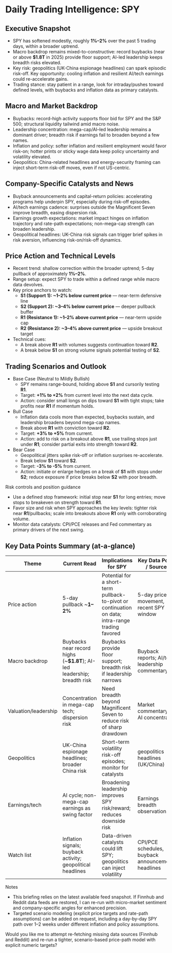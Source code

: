 # Daily Trading Intelligence: SPY

## Executive Snapshot
- SPY has softened modestly, roughly **1%–2%** over the past 5 trading days, within a broader uptrend. 
- Macro backdrop remains mixed-to-constructive: record buybacks (near or above **$1.8T** in 2025) provide floor support; AI-led leadership keeps breadth risks elevated.
- Key risk: geopolitics (UK-China espionage headlines) can spark episodic risk-off. Key opportunity: cooling inflation and resilient AI/tech earnings could re-accelerate gains.
- Trading stance: stay patient in a range, look for intraday/pushes toward defined levels, with buybacks and inflation data as primary catalysts.

## Macro and Market Backdrop
- Buybacks: record-high activity supports floor bid for SPY and the S&P 500; structural liquidity tailwind amid macro noise.
- Leadership concentration: mega-cap/AI–led leadership remains a dominant driver; breadth risk if earnings fail to broaden beyond a few names.
- Inflation and policy: softer inflation and resilient employment would favor risk-on; hotter prints or sticky wage data keep policy uncertainty and volatility elevated.
- Geopolitics: China-related headlines and energy-security framing can inject short-term risk-off moves, even if not US-centric.

## Company-Specific Catalysts and News
- Buyback announcements and capital-return policies: accelerating programs help underpin SPY, especially during risk-off episodes.
- AI/tech earnings cadence: surprises outside the Magnificent Seven improve breadth, easing dispersion risk.
- Earnings growth expectations: market impact hinges on inflation trajectory and rate-path expectations; non-mega-cap strength can broaden leadership.
- Geopolitical headlines: UK-China risk signals can trigger brief spikes in risk aversion, influencing risk-on/risk-off dynamics.

## Price Action and Technical Levels
- Recent trend: shallow correction within the broader uptrend; 5-day pullback of approximately **1%–2%**.
- Range setup: expect SPY to trade within a defined range while macro data devolves.
- Key price anchors to watch:
  - **S1 (Support 1): ~1–2% below current price** — near-term defensive line
  - **S2 (Support 2): ~3–4% below current price** — deeper pullback buffer
  - **R1 (Resistance 1): ~1–2% above current price** — near-term upside cap
  - **R2 (Resistance 2): ~3–4% above current price** — upside breakout target
- Technical cues:
  - A break above **R1** with volumes suggests continuation toward **R2**.
  - A break below **S1** on strong volume signals potential testing of **S2**.

## Trading Scenarios and Outlook
- Base Case (Neutral to Mildly Bullish)
  - SPY remains range-bound, holding above **S1** and cursorily testing **R1**.
  - Target: **+1% to +2%** from current level into the next data cycle.
  - Action: consider small longs on dips toward **S1** with tight stops; take profits near **R1** if momentum holds.
- Bull Case
  - Inflation data cools more than expected, buybacks sustain, and leadership broadens beyond mega-cap names.
  - Break above **R1** with conviction toward **R2**.
  - Target: **+3% to +5%** from current.
  - Action: add to risk on a breakout above **R1**, use trailing stops just under **R1**; consider partial exits into strength toward **R2**.
- Bear Case
  - Geopolitical jitters spike risk-off or inflation surprises re-accelerate.
  - Break below **S1** toward **S2**.
  - Target: **-3% to -5%** from current.
  - Action: initiate or enlarge hedges on a break of **S1** with stops under **S2**; reduce exposure if price breaks below **S2** with poor breadth.

Risk controls and position guidance
- Use a defined stop framework: initial stop near **S1** for long entries; move stops to breakeven on strength toward **R1**.
- Favor size and risk when SPY approaches the key levels: tighter risk near **R1**/pullbacks; scale into breakouts above **R1** only with corroborating volume.
- Monitor data catalysts: CPI/PCE releases and Fed commentary as primary drivers of the next swing.

## Key Data Points Summary (at-a-glance)
| Theme | Current Read | Implications for SPY | Key Data Points / Sources |
|---|---|---|---|
| Price action | 5-day pullback ~**1–2%** | Potential for a short-term pullback-to-pivot or continuation on data; intra-range trading favored | 5-day price movement, recent SPY window |
| Macro backdrop | Buybacks near record highs (~**$1.8T**); AI-led leadership; breadth risk | Buybacks provide floor support; breadth risk if leadership narrows | Buyback reports; AI/tech leadership commentary |
| Valuation/leadership | Concentration in mega-cap tech; dispersion risk | Need breadth beyond Magnificent Seven to reduce risk of sharp drawdown | Market commentary on AI concentration |
| Geopolitics | UK-China espionage headlines; broader China risk | Short-term volatility risk-off episodes; monitor for catalysts | geopolitics headlines (UK/China) |
| Earnings/tech | AI cycle; non-mega-cap earnings as swing factor | Broadening leadership improves SPY risk/reward; reduces downside risk | Earnings breadth observations |
| Watch list | Inflation signals; buyback activity; geopolitical headlines | Data-driven catalysts could lift SPY; geopolitics can inject volatility | CPI/PCE schedules, buyback announcements, headlines |

Notes
- This briefing relies on the latest available feed snapshot. If Finnhub and Reddit data feeds are restored, I can re-run with micro-market sentiment and company-specific angles for enhanced precision.
- Targeted scenario modeling (explicit price targets and rate-path assumptions) can be added on request, including a day-by-day SPY path over 1–2 weeks under different inflation and policy assumptions.

Would you like me to attempt re-fetching missing data sources (Finnhub and Reddit) and re-run a tighter, scenario-based price-path model with explicit numeric targets?